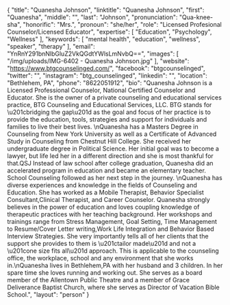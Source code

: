 {
  "title": "Quanesha Johnson",
  "linktitle": "Quanesha Johnson",
  "first": "Quanesha",
  "middle": "",
  "last": "Johnson",
  "pronunciation": "Qua-knee-sha",
  "honorific": "Mrs.",
  "pronoun": "she/her",
  "role": "Licensed Profesional Counselor/Licensed Educator",
  "expertise": [
    "Education",
    "Psychology",
    "Wellness"
  ],
  "keywords": [
    "mental health",
    "education",
    "wellness",
    "speaker",
    "therapy"
  ],
  "email": "YnRnY291bnNlbGluZ2VkQGdtYWlsLmNvbQ==",
  "images": [
    "/img/uploads/IMG-6402 - Quanesha Johnson.jpg"
  ],
  "website": "https://www.btgcounselinged.com/",
  "facebook": "btgcounselinged",
  "twitter": "",
  "instagram": "btg_counselinged",
  "linkedin": "",
  "location": "Bethlehem, PA",
  "phone": "8622051912",
  "bio": "Quanesha Johnson is a Licensed Professional Counselor, National Certified Counselor and Educator. She is the owner of a private counseling and educational services practice, BTG Counseling and Educational Services, LLC. BTG stands for \u201cbridging the gap\u201d as the goal and focus of her practice is to provide the education, tools, strategies and support for individuals and families to live their best lives. \nQuanesha has a Masters Degree in Counseling from New York University as well as a Certificate of Advanced Study in Counseling from Chestnut Hill College. She received her undergraduate degree in Political Science. Her initial goal was to become a lawyer, but life led her in a different direction and she is most thankful for that.QSJ Instead of law school after college graduation, Quanesha did an accelerated program in education and became an elementary teacher. School Counseling followed as her next step in the journey. \nQuanesha has diverse experiences and knowledge in the fields of Counseling and Education. She has worked as a Mobile Therapist, Behavior Specialist Consultant,Clinical Therapist, and Career Counselor. Quanesha strongly believes in the power of education and loves coupling knowledge of therapeutic practices with her teaching background. Her workshops and trainings range from Stress Management, Goal Setting, Time Management to Resume/Cover Letter writing,Work Life Integration and Behavior Based Interview Strategies. She very importantly tells all of her clients that the support she provides to them is \u201ctailor made\u201d and not a \u201cone size fits all\u201d approach. This is applicable to the counseling office, the workplace, school and any environment that she works in.\nQuanesha lives in Bethlehem,PA with her husband and 3 children. In her spare time she loves running and working out. She serves as a board member of the Allentown Public Theatre and a member of Grace Deliverance Baptist Church, where she serves as Director of Vacation Bible School.",
  "layout": "person"
}
